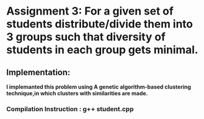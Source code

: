 # Assignment 3: For a given set of students distribute/divide them into 3 groups such that diversity of students in each group gets minimal.

## Implementation:

**I implemanted this problem using  A genetic algorithm-based clustering technique,in which clusters with similarities are made.**

### Compilation Instruction : g++ student.cpp
